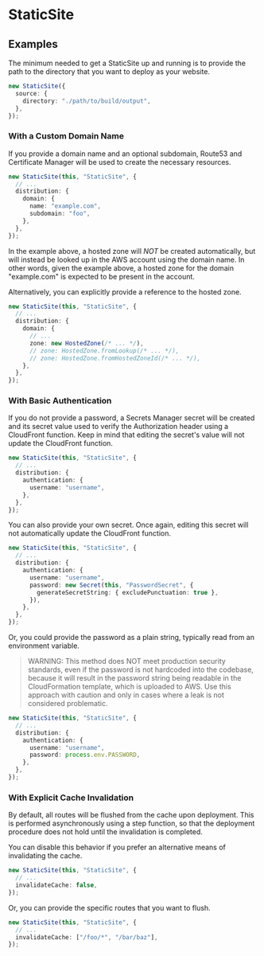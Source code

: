 # StaticSite

## Examples

The minimum needed to get a StaticSite up and running is to provide the path to the directory that you want to deploy as your website.

```ts
new StaticSite({
  source: {
    directory: "./path/to/build/output",
  },
});
```

### With a Custom Domain Name

If you provide a domain name and an optional subdomain, Route53 and Certificate Manager will be used to create the necessary resources.

```ts
new StaticSite(this, "StaticSite", {
  // ...
  distribution: {
    domain: {
      name: "example.com",
      subdomain: "foo",
    },
  },
});
```

In the example above, a hosted zone will _NOT_ be created automatically, but will instead be looked up in the AWS account using the domain name. In other words, given the example above, a hosted zone for the domain "example.com" is expected to be present in the account.

Alternatively, you can explicitly provide a reference to the hosted zone.

```ts
new StaticSite(this, "StaticSite", {
  // ...
  distribution: {
    domain: {
      // ...
      zone: new HostedZone(/* ... */),
      // zone: HostedZone.fromLookup(/* ... */),
      // zone: HostedZone.fromHostedZoneId(/* ... */),
    },
  },
});
```

### With Basic Authentication

If you do not provide a password, a Secrets Manager secret will be created and its secret value used to verify the Authorization header using a CloudFront function. Keep in mind that editing the secret's value will not update the CloudFront function.

```ts
new StaticSite(this, "StaticSite", {
  // ...
  distribution: {
    authentication: {
      username: "username",
    },
  },
});
```

You can also provide your own secret. Once again, editing this secret will not automatically update the CloudFront function.

```ts
new StaticSite(this, "StaticSite", {
  // ...
  distribution: {
    authentication: {
      username: "username",
      password: new Secret(this, "PasswordSecret", {
        generateSecretString: { excludePunctuation: true },
      }),
    },
  },
});
```

Or, you could provide the password as a plain string, typically read from an environment variable.

> WARNING: This method does NOT meet production security standards, even if the password is not hardcoded into the codebase, because it will result in the password string being readable in the CloudFormation template, which is uploaded to AWS. Use this approach with caution and only in cases where a leak is not considered problematic.

```ts
new StaticSite(this, "StaticSite", {
  // ...
  distribution: {
    authentication: {
      username: "username",
      password: process.env.PASSWORD,
    },
  },
});
```

### With Explicit Cache Invalidation

By default, all routes will be flushed from the cache upon deployment. This is performed asynchronously using a step function, so that the deployment procedure does not hold until the invalidation is completed.

You can disable this behavior if you prefer an alternative means of invalidating the cache.

```ts
new StaticSite(this, "StaticSite", {
  // ...
  invalidateCache: false,
});
```

Or, you can provide the specific routes that you want to flush.

```ts
new StaticSite(this, "StaticSite", {
  // ...
  invalidateCache: ["/foo/*", "/bar/baz"],
});
```
